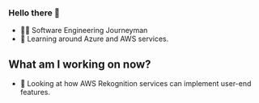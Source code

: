 ### Hello there 👋 

-  🧑🏽 Software Engineering Journeyman
-  🌱 Learning around Azure and AWS services.

## What am I working on now?
- 🌱 Looking at how AWS Rekognition services can implement user-end features.

<!--
**BaruaSourav/baruasourav** is a ✨ _special_ ✨ repository because its `README.md` (this file) appears on your GitHub profile.

Here are some ideas to get you started:

- 🔭 I’m currently working on ...
🌱 Looking at how AWS Rekognition services can implement user-end features.
- 👯 I’m looking to collaborate on ...
- 🤔 I’m looking for help with ...
- 💬 Ask me about ...
- 📫 How to reach me: ...
- 😄 Pronouns: ...
- ⚡ Fun fact: ...
-->

